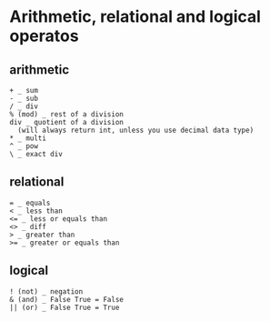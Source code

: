 # Arithmetic, relational and logical operatos
## arithmetic
```
+ _ sum
- _ sub
/ _ div
% (mod) _ rest of a division
div _ quotient of a division
  (will always return int, unless you use decimal data type)
* _ multi
^ _ pow
\ _ exact div
```

## relational
```
= _ equals
< _ less than
<= _ less or equals than
<> _ diff
> _ greater than
>= _ greater or equals than
```

## logical
```
! (not) _ negation
& (and) _ False True = False
|| (or) _ False True = True
```
